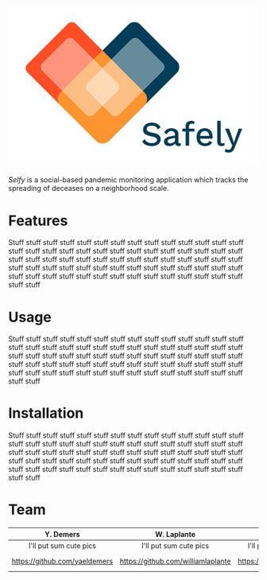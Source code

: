 ![](Safely/Safely/Safely/logo_safely.jpg)

_Selfy_ is a social-based pandemic monitoring application which tracks the spreading of deceases on a neighborhood scale.

# Features
Stuff stuff stuff stuff stuff stuff stuff stuff stuff stuff stuff stuff stuff stuff stuff stuff stuff stuff stuff stuff stuff stuff stuff stuff stuff stuff stuff stuff stuff stuff stuff stuff stuff stuff stuff stuff stuff stuff stuff stuff stuff stuff stuff stuff stuff stuff stuff stuff stuff stuff stuff stuff stuff stuff stuff stuff stuff stuff stuff stuff stuff stuff stuff stuff stuff stuff stuff stuff stuff stuff stuff stuff

# Usage
Stuff stuff stuff stuff stuff stuff stuff stuff stuff stuff stuff stuff stuff stuff stuff stuff stuff stuff stuff stuff stuff stuff stuff stuff stuff stuff stuff stuff stuff stuff stuff stuff stuff stuff stuff stuff stuff stuff stuff stuff stuff stuff stuff stuff stuff stuff stuff stuff stuff stuff stuff stuff stuff stuff stuff stuff stuff stuff stuff stuff stuff stuff stuff stuff stuff stuff stuff stuff stuff stuff stuff stuff

# Installation
Stuff stuff stuff stuff stuff stuff stuff stuff stuff stuff stuff stuff stuff stuff stuff stuff stuff stuff stuff stuff stuff stuff stuff stuff stuff stuff stuff stuff stuff stuff stuff stuff stuff stuff stuff stuff stuff stuff stuff stuff stuff stuff stuff stuff stuff stuff stuff stuff stuff stuff stuff stuff stuff stuff stuff stuff stuff stuff stuff stuff stuff stuff stuff stuff stuff stuff stuff stuff stuff stuff stuff stuff

# Team

| Y. Demers | W. Laplante | F. Schmitt  | L. Weishaupt  |
| :---:     | :-:         | :-:         | :-:           |
| I'll put sum cute pics   | I'll put sum cute pics   | I'll put sum cute pics   | I'll put sum cute pics   |
| https://github.com/yaeldemers | https://github.com/williamlaplante | https://github.com/FynnSu | https://github.com/luca-weishaupt |
